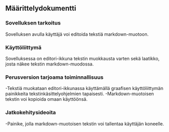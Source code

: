 ## Määrittelydokumentti
 
### Sovelluksen tarkoitus
Sovelluksen avulla käyttäjä voi editoida tekstiä markdown-muotoon.

### Käyttöliittymä
Sovelluksessa on editori-ikkuna tekstin muokkausta varten sekä laatikko, josta näkee tekstin markdown-muodossa.

### Perusversion tarjoama toiminnallisuus
-Tekstiä muokataan editori-ikkunassa käyttämällä graafisen käyttöliittymän painikkeita tekstinkäsittelyohjelmien tapaisesti.
-Markdown-muotoisen tekstin voi kopioida omaan käyttöönsä.

### Jatkokehitysideoita
-Painike, jolla markdown-muotoisen tekstin voi tallentaa käyttäjän koneelle.
